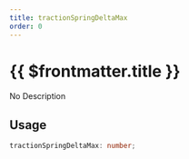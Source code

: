 ```yaml
---
title: tractionSpringDeltaMax
order: 0
---
```


# {{ $frontmatter.title }}

No Description

## Usage

```ts
tractionSpringDeltaMax: number;
```
